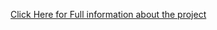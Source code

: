 <a href="https://cyberphoenix0250.github.io/SoftwarePiracyProtectionSystem/">Click Here for Full information about the project</a>
